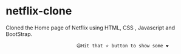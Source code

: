 # netflix-clone


Cloned the Home page of Netflix using HTML, CSS , Javascript and BootStrap.

                              😃Hit that ⭐ button to show some ❤️
